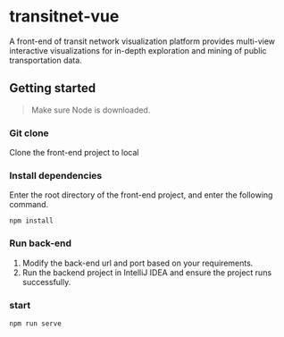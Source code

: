 # transitnet-vue
A front-end of transit network visualization platform provides multi-view interactive visualizations for in-depth exploration and mining of public transportation data.
## Getting started
> Make sure Node is downloaded.
### Git clone
Clone the front-end project to local
### Install dependencies
Enter the root directory of the front-end project, and enter the following command.
```
npm install
```
### Run back-end
1. Modify the back-end url and port based on your requirements.
2. Run the backend project in IntelliJ IDEA and ensure the project runs successfully.
### start
```
npm run serve
```

